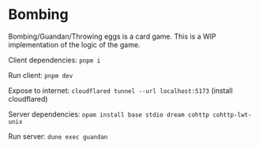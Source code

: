 # Bombing

Bombing/Guandan/Throwing eggs is a card game. This is a WIP implementation of the logic of the game.

Client dependencies: `pnpm i`

Run client: `pnpm dev`

Expose to internet: `cloudflared tunnel --url localhost:5173` (install cloudflared)

Server dependencies: `opam install base stdio dream cohttp cohttp-lwt-unix`

Run server: `dune exec guandan`
